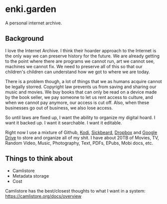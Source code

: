 # enki.garden

A personal internet archive.

## Background

I love the Internet Archive. I think their hoarder approach to the Internet is the only way we can preserve history for the future. We are already getting to the point where there are programs we cannot run, art we cannot see, machines we cannot fix. We need to preserve all of this so that our children's children can understand how we got to where we are today.

There is a problem though, a lot of things that we as humans acquire cannot be legally storred. Copyright law prevents us from saving and sharing our music and movies. We buy books that can only be read on a device made by the book seller, we pay someone to let us rent access to culture, and when we cannot pay anymore, our access is cut off. Also, when these businesses go out of business, we also lose access.

So until laws are fixed up, I want the ability to organize my digital hoard. I want it backed up. I want it searchable. I want it editable.

Right now I use a mixture of Github, [Kodi](http://kodi.tv/), [Sickbeard](http://sickbeard.com/), [Dropbox](http://www.dropbox.com/) and [Google Drive](https://drive.google.com) to store and organize all of my shit. I have about 20TB of Movies, TV, Random Video, Music, Photography, Text, PDFs, EPubs, Mobi docs, etc.

## Things to think about

 - Camlistore
 - Metadata storage
 - Cost

Camlistore has the best/closest thoughts to what I want in a system: https://camlistore.org/docs/overview
